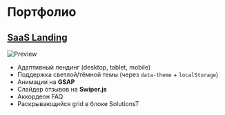 # Портфолио

## [SaaS Landing](https://thepolonsky.github.io/SaaSLanding/)

![Preview](https://thepolonsky.github.io/SaaSLanding/assets/preview.png)

- Адаптивный лендинг (desktop, tablet, mobile)
- Поддержка светлой/тёмной темы (через `data-theme` + `localStorage`)
- Анимации на **GSAP**
- Слайдер отзывов на **Swiper.js**
- Аккордеон FAQ
- Раскрывающийся grid в блоке SolutionsT
